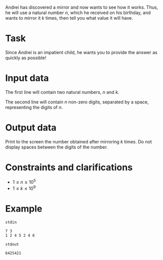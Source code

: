 Andrei has discovered a mirror and now wants to see how it works. Thus, he will use a natural number $n$, which he received on his birthday, and wants to mirror it $k$ times, then tell you what value it will have.

# Task

Since Andrei is an impatient child, he wants you to provide the answer as quickly as possible!

# Input data

The first line will contain two natural numbers, $n$ and $k$.

The second line will contain $n$ non-zero digits, separated by a space, representing the digits of $n$.

# Output data

Print to the screen the number obtained after mirroring $k$ times. Do not display spaces between the digits of the number.

# Constraints and clarifications

* $1 \leq n \leq 10^5$
* $1 \leq k \leq 10^9$

# Example

`stdin`
```
7 3
1 2 4 5 2 4 6
```

`stdout`
```
6425421
```
